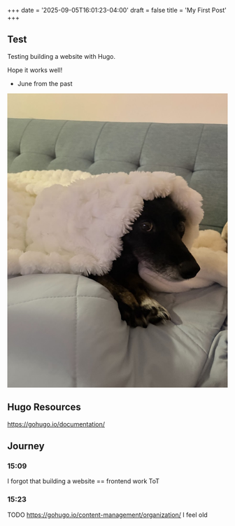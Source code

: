 +++
date = '2025-09-05T16:01:23-04:00'
draft = false
title = 'My First Post'
+++

## Test
Testing building a website with Hugo. 

Hope it works well!

- June from the past


![Maagi](image.png)


## Hugo Resources

https://gohugo.io/documentation/


## Journey

### 15:09

I forgot that building a website == frontend work ToT


### 15:23
TODO https://gohugo.io/content-management/organization/
I feel old